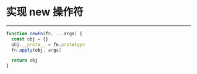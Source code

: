 # 实现 new 操作符

---

```js
function newFn(fn, ...args) {
  const obj = {}
  obj.__proto__ = fn.prototype
  fn.apply(obj, args)

  return obj
}
```
